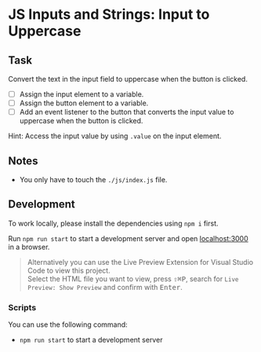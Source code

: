 # JS Inputs and Strings: Input to Uppercase

## Task

Convert the text in the input field to uppercase when the button is clicked.

- [ ] Assign the input element to a variable.
- [ ] Assign the button element to a variable.
- [ ] Add an event listener to the button that converts the input value to uppercase when the button is clicked.

Hint: Access the input value by using `.value` on the input element.

## Notes

- You only have to touch the `./js/index.js` file.

## Development

To work locally, please install the dependencies using `npm i` first.

Run `npm run start` to start a development server and open [localhost:3000](http://localhost:3000) in a browser.

> Alternatively you can use the Live Preview Extension for Visual Studio Code to view this project.  
> Select the HTML file you want to view, press <kbd>⇧</kbd><kbd>⌘</kbd><kbd>P</kbd>, search for `Live Preview: Show Preview` and confirm with <kbd>Enter</kbd>.

### Scripts

You can use the following command:

- `npm run start` to start a development server
